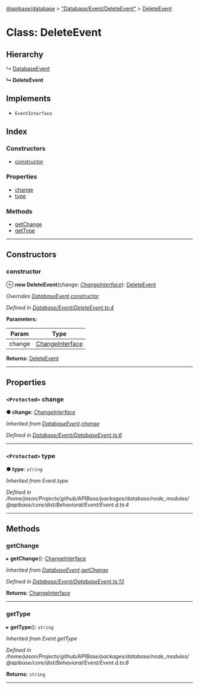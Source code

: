 [@apibase/database](../README.md) > ["Database/Event/DeleteEvent"](../modules/_database_event_deleteevent_.md) > [DeleteEvent](../classes/_database_event_deleteevent_.deleteevent.md)

# Class: DeleteEvent

## Hierarchy

↳  [DatabaseEvent](_database_event_databaseevent_.databaseevent.md)

**↳ DeleteEvent**

## Implements

* `EventInterface`

## Index

### Constructors

* [constructor](_database_event_deleteevent_.deleteevent.md#constructor)

### Properties

* [change](_database_event_deleteevent_.deleteevent.md#change)
* [type](_database_event_deleteevent_.deleteevent.md#type)

### Methods

* [getChange](_database_event_deleteevent_.deleteevent.md#getchange)
* [getType](_database_event_deleteevent_.deleteevent.md#gettype)

---

## Constructors

<a id="constructor"></a>

###  constructor

⊕ **new DeleteEvent**(change: *[ChangeInterface](../interfaces/_database_change_changeinterface_.changeinterface.md)*): [DeleteEvent](_database_event_deleteevent_.deleteevent.md)

*Overrides [DatabaseEvent](_database_event_databaseevent_.databaseevent.md).[constructor](_database_event_databaseevent_.databaseevent.md#constructor)*

*Defined in [Database/Event/DeleteEvent.ts:4](https://github.com/chapterjason/APIBase/blob/f39c9da/packages/database/src/Database/Event/DeleteEvent.ts#L4)*

**Parameters:**

| Param | Type |
| ------ | ------ |
| change | [ChangeInterface](../interfaces/_database_change_changeinterface_.changeinterface.md) |

**Returns:** [DeleteEvent](_database_event_deleteevent_.deleteevent.md)

___

## Properties

<a id="change"></a>

### `<Protected>` change

**● change**: *[ChangeInterface](../interfaces/_database_change_changeinterface_.changeinterface.md)*

*Inherited from [DatabaseEvent](_database_event_databaseevent_.databaseevent.md).[change](_database_event_databaseevent_.databaseevent.md#change)*

*Defined in [Database/Event/DatabaseEvent.ts:6](https://github.com/chapterjason/APIBase/blob/f39c9da/packages/database/src/Database/Event/DatabaseEvent.ts#L6)*

___
<a id="type"></a>

### `<Protected>` type

**● type**: *`string`*

*Inherited from Event.type*

*Defined in /home/jason/Projects/github/APIBase/packages/database/node_modules/@apibase/core/dist/Behavioral/Event/Event.d.ts:4*

___

## Methods

<a id="getchange"></a>

###  getChange

▸ **getChange**(): [ChangeInterface](../interfaces/_database_change_changeinterface_.changeinterface.md)

*Inherited from [DatabaseEvent](_database_event_databaseevent_.databaseevent.md).[getChange](_database_event_databaseevent_.databaseevent.md#getchange)*

*Defined in [Database/Event/DatabaseEvent.ts:13](https://github.com/chapterjason/APIBase/blob/f39c9da/packages/database/src/Database/Event/DatabaseEvent.ts#L13)*

**Returns:** [ChangeInterface](../interfaces/_database_change_changeinterface_.changeinterface.md)

___
<a id="gettype"></a>

###  getType

▸ **getType**(): `string`

*Inherited from Event.getType*

*Defined in /home/jason/Projects/github/APIBase/packages/database/node_modules/@apibase/core/dist/Behavioral/Event/Event.d.ts:8*

**Returns:** `string`

___

